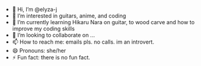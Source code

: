 - 👋 Hi, I’m @elyza-j
- 👀 I’m interested in guitars, anime, and coding
- 🌱 I’m currently learning Hikaru Nara on guitar, to wood carve and how to improve my coding skills
- 💞️ I’m looking to collaborate on ...
- 📫 How to reach me: emails pls. no calls. im an introvert.
- 😄 Pronouns: she/her
- ⚡ Fun fact: there is no fun fact.

<!---
elyza-j/elyza-j is a ✨ special ✨ repository because its `README.md` (this file) appears on your GitHub profile.
You can click the Preview link to take a look at your changes.
--->
